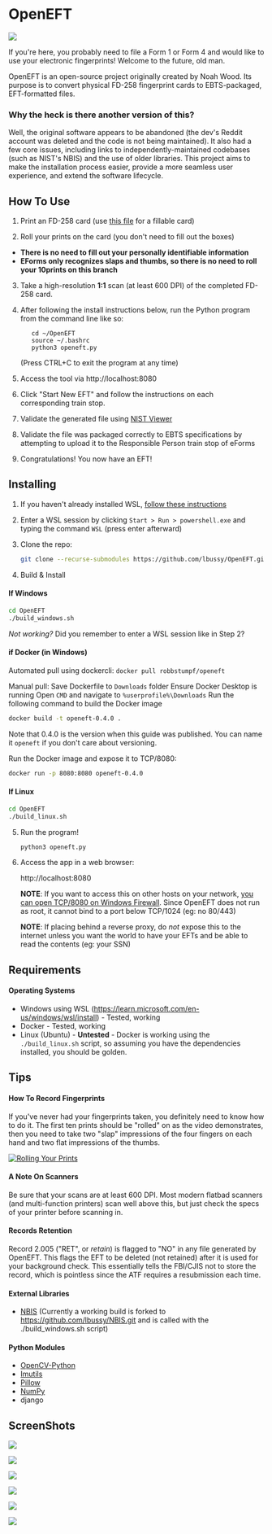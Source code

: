 # OpenEFT

<img src="static/openeftmed.png" />

If you're here, you probably need to file a Form 1 or Form 4 and would like to use your electronic fingerprints! Welcome to the future, old man.

OpenEFT is an open-source project originally created by Noah Wood. Its purpose is to convert physical FD-258 fingerprint cards to EBTS-packaged, EFT-formatted files.

### Why the heck is there another version of this?

Well, the original software appears to be abandoned (the dev's Reddit account was deleted and the code is not being maintained). It also had a few core issues, including links to independently-maintained codebases (such as NIST's NBIS) and the use of older libraries. This project aims to make the installation process easier, provide a more seamless user experience, and extend the software lifecycle.

## How To Use

1. Print an FD-258 card (use <a href=fd-258-110120.pdf>this file</a> for a fillable card)

2. Roll your prints on the card (you don't need to fill out the boxes)
  - **There is no need to fill out your personally identifiable information**
  - **EForms only recognizes slaps and thumbs, so there is no need to roll your 10prints on this branch**

3. Take a high-resolution **1:1** scan (at least 600 DPI) of the completed FD-258 card.

4. After following the install instructions below, run the Python program from the command line like so:

   ```
      cd ~/OpenEFT
      source ~/.bashrc
      python3 openeft.py
   ```

   (Press CTRL+C to exit the program at any time)

5. Access the tool via http://localhost:8080

6. Click "Start New EFT" and follow the instructions on each corresponding train stop.

7. Validate the generated file using <a href="https://www.netxsolutions.co.uk/NISTViewer.aspx" target="_blank">NIST Viewer</a>

8. Validate the file was packaged correctly to EBTS specifications by attempting to upload it to the Responsible Person train stop of eForms

9. Congratulations! You now have an EFT!


## Installing

1. If you haven't already installed WSL, <a href="https://learn.microsoft.com/en-us/windows/wsl/install" target="_blank">follow these instructions</a>
2. Enter a WSL session by clicking `Start > Run > powershell.exe` and typing the command `WSL` (press enter afterward)
3. Clone the repo:

   ```sh
   git clone --recurse-submodules https://github.com/lbussy/OpenEFT.git
   ```

4. Build & Install

#### If Windows

   ```sh   
   cd OpenEFT
   ./build_windows.sh
   ```
*Not working?* Did you remember to enter a WSL session like in Step 2?

#### if Docker (in Windows)

Automated pull using dockercli: `docker pull robbstumpf/openeft`

Manual pull:
Save Dockerfile to `Downloads` folder
Ensure Docker Desktop is running
Open `CMD` and navigate to `%userprofile%\Downloads`
Run the following command to build the Docker image

```sh
docker build -t openeft-0.4.0 .
```
Note that 0.4.0 is the version when this guide was published. You can name it `openeft` if you don't care about versioning.

Run the Docker image and expose it to TCP/8080:

```sh
docker run -p 8080:8080 openeft-0.4.0
```

#### If Linux

   ```sh
   cd OpenEFT
   ./build_linux.sh
   ```

5. Run the program!

   ```bash
   python3 openeft.py

6. Access the app in a web browser:

   http://localhost:8080

   **NOTE**: If you want to access this on other hosts on your network, <a href="https://archive.is/1GBWH" target="_blank">you can open TCP/8080 on Windows Firewall</a>. Since OpenEFT does not run as root, it cannot bind to a port below TCP/1024 (eg: no 80/443)
   
   **NOTE**: If placing behind a reverse proxy, do _not_ expose this to the internet unless you want the world to have your EFTs and be able to read the contents (eg: your SSN)

## Requirements

#### Operating Systems

* Windows using WSL (https://learn.microsoft.com/en-us/windows/wsl/install) - Tested, working
* Docker - Tested, working
* Linux (Ubuntu) - **Untested** - Docker is working using the `./build_linux.sh` script, so assuming you have the dependencies installed, you should be golden.

## Tips

#### How To Record Fingerprints

If you've never had your fingerprints taken, you definitely need to know how to do it. The first ten prints should be "rolled" on as the video demonstrates, then you need to take two "slap" impressions of the four fingers on each hand and two flat impressions of the thumbs.

[![Rolling Your Prints](http://img.youtube.com/vi/47YLGj_yLVA/0.jpg)](//www.youtube.com/watch?v=47YLGj_yLVA "Fingerprinting Technique")

#### A Note On Scanners

Be sure that your scans are at least 600 DPI. Most modern flatbad scanners (and multi-function printers) scan well above this, but just check the specs of your printer before scanning in.

#### Records Retention

Record 2.005 ("RET", or *retain*) is flagged to "NO" in any file generated by OpenEFT. This flags the EFT to be deleted (not retained) after it is used for your background check. This essentially tells the FBI/CJIS not to store the record, which is pointless since the ATF requires a resubmission each time.

#### External Libraries

* [NBIS](https://www.nist.gov/services-resources/software/nist-biometric-image-software-nbis) (Currently a working build is forked to https://github.com/lbussy/NBIS.git and is called with the ./build_windows.sh script)

#### Python Modules

* [OpenCV-Python](https://github.com/opencv/opencv-python)
* [Imutils](https://github.com/PyImageSearch/imutils)
* [Pillow](https://python-pillow.org/)
* [NumPy](https:://numpy.org)
* django

## ScreenShots

![](![](images/openeft1.jpg))

![](images/openeft2.jpg)

![](images/openeft5.jpg)

![](images/openeft6.jpg)

![](images/openeft9.jpg)

![](images/openeft10.jpg)

